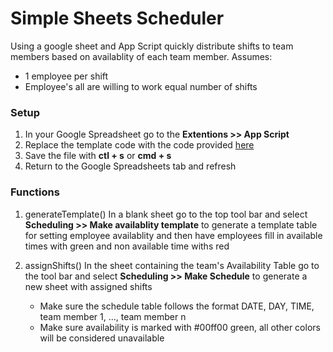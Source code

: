 # Simple Sheets Scheduler
Using a google sheet and App Script quickly distribute shifts to team members based on availablity of each team member.
Assumes:
 - 1 employee per shift
 - Employee's all are willing to work equal number of shifts

### Setup
1. In your Google Spreadsheet go to the **Extentions >> App Script**
2. Replace the template code with the code provided [here](scheduler.gs)
3. Save the file with **ctl + s** or **cmd + s**
4. Return to the Google Spreadsheets tab and refresh

### Functions
1. generateTemplate()
In a blank sheet go to the top tool bar and select **Scheduling >> Make availablity template** to generate a template table for setting employee availablity
and then have employees fill in available times with green and non available time withs red

2. assignShifts()
In the sheet containing the team's Availability Table go to the tool bar and select **Scheduling >> Make Schedule** to generate a new sheet with assigned shifts
   - Make sure the schedule table follows the format DATE, DAY, TIME, team member 1, ..., team member n
   - Make sure availability is marked with #00ff00 green, all other colors will be considered unavailable



